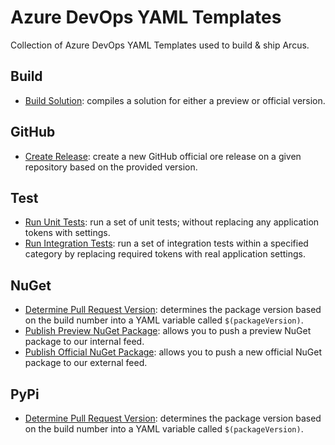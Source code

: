 # Azure DevOps YAML Templates
Collection of Azure DevOps YAML Templates used to build & ship Arcus.

## Build

- [Build Solution](build/build-solution.yml): compiles a solution for either a preview or official version.

## GitHub

- [Create Release](github/create-release.yml): create a new GitHub official ore release on a given repository based on the provided version.

## Test

- [Run Unit Tests](test/run-unit-tests.yml): run a set of unit tests; without replacing any application tokens with settings.
- [Run Integration Tests](test/run-integration-tests.yml): run a set of integration tests within a specified category by replacing required tokens with real application settings.

## NuGet

- [Determine Pull Request Version](nuget/determine-pr-version.yml): determines the package version based on the build number into a YAML variable called `$(packageVersion)`.
- [Publish Preview NuGet Package](nuget/publish-preview-package.yml): allows you to push a preview NuGet package to our internal feed.
- [Publish Official NuGet Package](nuget/publish-official-package.yml): allows you to push a new official NuGet package to our external feed.

## PyPi

- [Determine Pull Request Version](pypi/determine-pr-version.yml): determines the package version based on the build number into a YAML variable called `$(packageVersion)`.
